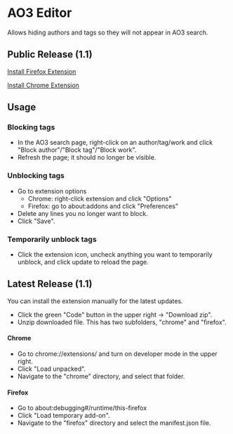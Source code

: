 # AO3 Editor
Allows hiding authors and tags so they will not appear in AO3 search.

## Public Release (1.1)
[Install Firefox Extension](https://addons.mozilla.org/en-US/firefox/addon/ao3-editor/)

[Install Chrome Extension](https://chrome.google.com/webstore/detail/ao3-editor/oggeapckgmhapkkiikokhmkepmeabloi)

## Usage
### Blocking tags
* In the AO3 search page, right-click on an author/tag/work and click "Block author"/"Block tag"/"Block work".
* Refresh the page; it should no longer be visible.

### Unblocking tags
* Go to extension options
    * Chrome: right-click extension and click "Options"
    * Firefox: go to about:addons and click "Preferences"
* Delete any lines you no longer want to block.
* Click "Save".

### Temporarily unblock tags
* Click the extension icon, uncheck anything you want to temporarily unblock, and click update to reload the page.

## Latest Release (1.1)
You can install the extension manually for the latest updates.
* Click the green "Code" button in the upper right -> "Download zip".
* Unzip downloaded file. This has two subfolders, "chrome" and "firefox".

#### Chrome
* Go to chrome://extensions/ and turn on developer mode in the upper right.
* Click "Load unpacked".
* Navigate to the "chrome" directory, and select that folder.

#### Firefox
* Go to about:debugging#/runtime/this-firefox
* Click "Load temporary add-on".
* Navigate to the "firefox" directory and select the manifest.json file.